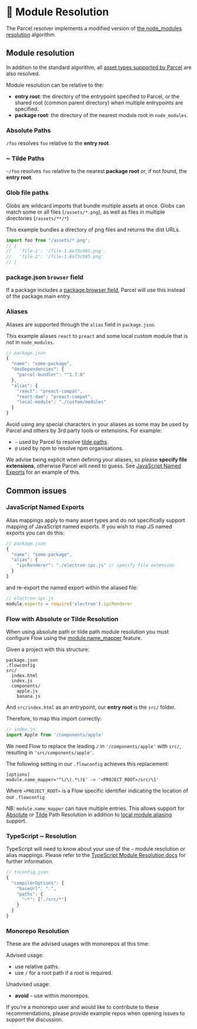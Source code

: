 # 📔 Module Resolution

The Parcel resolver implements a modified version of [the node\_modules resolution](https://nodejs.org/api/modules.html#modules_all_together) algorithm.

## Module resolution

In addition to the standard algorithm, all [asset types supported by Parcel](https://parceljs.org/assets.html) are also resolved.

Module resolution can be relative to the:

* **entry root**: the directory of the entrypoint specified to Parcel, or the shared root \(common parent directory\) when multiple entrypoints are specified.
* **package root**: the directory of the nearest module root in `node_modules`.

### Absolute Paths

`/foo` resolves `foo` relative to the **entry root**.

### ~ Tilde Paths

`~/foo` resolves `foo` relative to the nearest **package root** or, if not found, the **entry root**.

### Glob file paths

Globs are wildcard imports that bundle multiple assets at once. Globs can match some or all files \(`/assets/*.png`\), as well as files in multiple directories \(`/assets/**/*`\)

This example bundles a directory of png files and returns the dist URLs.

```javascript
import foo from "/assets/*.png";
// {
//   'file-1': '/file-1.8e73c985.png',
//   'file-2': '/file-1.8e73c985.png'
// }
```

### package.json `browser` field

If a package includes a [package.browser field](https://docs.npmjs.com/files/package.json#browser), Parcel will use this instead of the package.main entry.

### Aliases

Aliases are supported through the `alias` field in `package.json`.

This example aliases `react` to `preact` and some local custom module that is not in `node_modules`.

```javascript
// package.json
{
  "name": "some-package",
  "devDependencies": {
    "parcel-bundler": "^1.7.0"
  },
  "alias": {
    "react": "preact-compat",
    "react-dom": "preact-compat",
    "local-module": "./custom/modules"
  }
}
```

Avoid using any special characters in your aliases as some may be used by Parcel and others by 3rd party tools or extensions. For example:

* `~` used by Parcel to resolve [tilde paths](module_resolution.md#~-tilde-paths).
* `@` used by npm to resolve npm organisations.

We advise being explicit when defining your aliases, so please **specify file extensions**, otherwise Parcel will need to guess. See [JavaScript Named Exports](module_resolution.md#javascript-named-exports) for an example of this.

## Common issues

### JavaScript Named Exports

Alias mappings apply to many asset types and do not specifically support mapping of JavaScript named exports. If you wish to map JS named exports you can do this:

```javascript
// package.json
{
  "name": "some-package",
  "alias": {
    "ipcRenderer": "./electron-ipc.js" // specify file extension
  }
}
```

and re-export the named export within the aliased file:

```javascript
// electron-ipc.js
module.exports = require('electron').ipcRenderer
```

### Flow with Absolute or Tilde Resolution

When using absolute path or tilde path module resolution you must configure Flow using the [module.name\_mapper](https://flow.org/en/docs/config/options/#toc-module-name-mapper-regex-string) feature.

Given a project with this structure:

```text
package.json
.flowconfig
src/
  index.html
  index.js
  components/
    apple.js
    banana.js
```

And `src/index.html` as an entrypoint, our **entry root** is the `src/` folder.

Therefore, to map this import correctly:

```javascript
// index.js
import Apple from '/components/apple'
```

We need Flow to replace the leading `/` in `'/components/apple'` with `src/`, resulting in `'src/components/apple'`.

The following setting in our `.flowconfig` achieves this replacement:

```text
[options]
module.name_mapper='^\/\(.*\)$' -> '<PROJECT_ROOT>/src/\1'
```

Where `<PROJECT_ROOT>` is a Flow specific identifier indicating the location of our `.flowconfig`

NB: `module.name_mapper` can have multiple entries. This allows support for [Absolute](https://github.com/amymariaparker2401/website/tree/574adba7f88c1181c822d553056158f78247bbe7/src/i18n/en/docs/module_resolution.html#absolute-paths) or [Tilde](https://github.com/amymariaparker2401/website/tree/574adba7f88c1181c822d553056158f78247bbe7/src/i18n/en/docs/module_resolution.html#~-tilde-paths) Path Resolution in addition to [local module aliasing](https://github.com/amymariaparker2401/website/tree/574adba7f88c1181c822d553056158f78247bbe7/src/i18n/en/docs/module_resolution.html#aliasing) support.

### TypeScript ~ Resolution

TypeScript will need to know about your use of the `~` module resolution or alias mappings. Please refer to the [TypeScript Module Resolution docs](https://www.typescriptlang.org/docs/handbook/module-resolution.html) for further information.

```javascript
// tsconfig.json
{
  "compilerOptions": {
    "baseUrl": ".",
    "paths": {
      "~*": ["./src/*"]
    }
  }
}
```

### Monorepo Resolution

These are the advised usages with monorepos at this time:

Advised usage:

* use relative paths.
* use `/` for a root path if a root is required.

Unadvised usage:

* **avoid** `~` use within monorepos.

If you're a monorepo user and would like to contribute to these recommendations, please provide example repos when opening issues to support the discussion.

